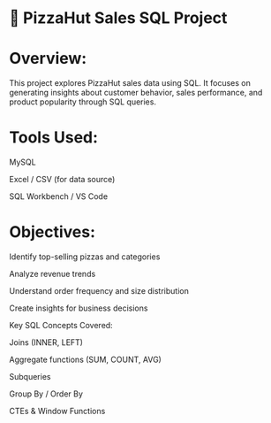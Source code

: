 # 🍕 PizzaHut Sales SQL Project

# Overview:
This project explores PizzaHut sales data using SQL. It focuses on generating insights about customer behavior, sales performance, and product popularity through SQL queries.

# Tools Used:

MySQL

Excel / CSV (for data source)

SQL Workbench / VS Code

# Objectives:

Identify top-selling pizzas and categories

Analyze revenue trends

Understand order frequency and size distribution

Create insights for business decisions

Key SQL Concepts Covered:

Joins (INNER, LEFT)

Aggregate functions (SUM, COUNT, AVG)

Subqueries

Group By / Order By

CTEs & Window Functions
